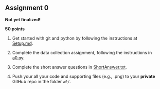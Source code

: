 ## Assignment 0

**Not yet finalized!**

**50 points**  


1. Get started with git and python by following the instructions at [Setup.md](Setup.md).
  
2. Complete the data collection assignment, following the instructions in [a0.py](a0.py).

3. Complete the short answer questions in [ShortAnswer.txt](ShortAnswer.txt).

3. Push your all your code and supporting files (e.g., .png) to your **private** GitHub repo in the folder `a0/`.
